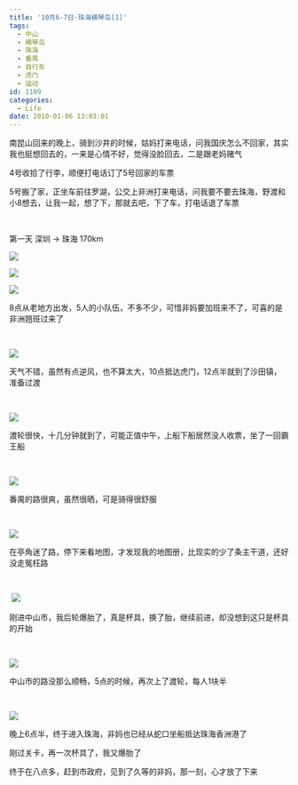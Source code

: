 ```yaml
---
title: '10月6-7日·珠海横琴岛[1]'
tags:
  - 中山
  - 横琴岛
  - 珠海
  - 番禺
  - 自行车
  - 虎门
  - 运动
id: 1109
categories:
  - Life
date: 2010-01-06 13:03:01
---
```


南昆山回来的晚上，骑到沙井的时候，姑妈打来电话，问我国庆怎么不回家，其实我也挺想回去的，一来是心情不好，觉得没脸回去，二是跟老妈赌气

4号收拾了行李，顺便打电话订了5号回家的车票

5号搬了家，正坐车前往罗湖，公交上非洲打来电话，问我要不要去珠海，野渡和小8想去，让我一起，想了下，那就去吧，下了车，打电话退了车票

&nbsp;

第一天 深圳 -&gt; 珠海 170km&nbsp;

![](/images/2010/01/06_201007192349216515_6845.jpg)

![](/images/2010/01/06_201007192349270816_6846.jpg)

![](/images/2010/01/06_201007192349336581_6847.jpg)

8点从老地方出发，5人的小队伍，不多不少，可惜非妈要加班来不了，可喜的是非洲翘班过来了

&nbsp;

![](/images/2010/01/06_201007200001557824_6848.jpg)

天气不错，虽然有点逆风，也不算太大，10点抵达虎门，12点半就到了沙田镇，准备过渡

&nbsp;

![](/images/2010/01/06_201007200003182865_6849.jpg)

渡轮很快，十几分钟就到了，可能正值中午，上船下船居然没人收票，坐了一回霸王船

&nbsp;

![](/images/2010/01/06_201007200005246340_6850.jpg)

番禺的路很爽，虽然很晒，可是骑得很舒服

&nbsp;

![](/images/2010/01/06_201007200006556823_6851.jpg)

在亭角迷了路，停下来看地图，才发现我的地图册，比现实的少了条主干道，还好没走冤枉路

&nbsp;

&nbsp;![](/images/2010/01/06_201007200010480457_6852.jpg)

刚进中山市，我后轮爆胎了，真是杯具，换了胎，继续前进，却没想到这只是杯具的开始

&nbsp;

![](/images/2010/01/06_201007200008260441_6853.jpg)

中山市的路没那么顺畅，5点的时候，再次上了渡轮，每人1块半

&nbsp;

![](/images/2010/01/06_201007200012092576_6854.jpg)

晚上6点半，终于进入珠海，非妈也已经从蛇口坐船抵达珠海香洲港了

刚过关卡，再一次杯具了，我又爆胎了

终于在八点多，赶到市政府，见到了久等的非妈，那一刻，心才放了下来